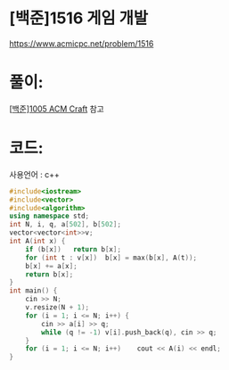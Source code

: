 # [백준]1516 게임 개발

https://www.acmicpc.net/problem/1516

# 풀이:

[[백준\]1005 ACM Craft](https://jyukki97.github.io/blog/2020-03-05-1005/) 참고

# **코드:** 

사용언어 : c++
```c++
#include<iostream>
#include<vector>
#include<algorithm>
using namespace std;
int N, i, q, a[502], b[502];
vector<vector<int>>v;
int A(int x) { 
	if (b[x])	return b[x]; 
	for (int t : v[x])	b[x] = max(b[x], A(t));
	b[x] += a[x]; 
	return b[x]; 
}
int main() {
	cin >> N; 
	v.resize(N + 1);
	for (i = 1; i <= N; i++) { 
		cin >> a[i] >> q; 
		while (q != -1)	v[i].push_back(q), cin >> q; 
	}
	for (i = 1; i <= N; i++)	cout << A(i) << endl;
}
```

